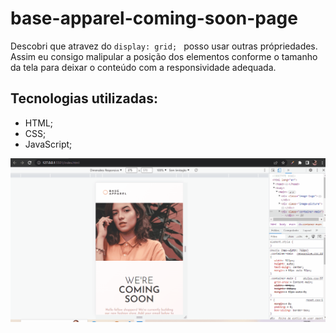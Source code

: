 # base-apparel-coming-soon-page

Descobri que atravez do ```display: grid; ``` posso usar outras própriedades. Assim eu consigo malipular a posição dos elementos conforme o tamanho da tela para deixar o conteúdo com a responsividade adequada.

## Tecnologias utilizadas:
- HTML;
- CSS;
- JavaScript;

<img src="./src/images/base-apparel.gif" alt="Gif do Base Apparel">